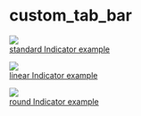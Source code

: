 # custom_tab_bar

![](https://raw.githubusercontent.com/lazyee/ImageHosting/master/img/standard.gif)  
[standard Indicator example](./example/standard_tab_bar_page.dart)

![](https://raw.githubusercontent.com/lazyee/ImageHosting/master/img/linear.gif)  
[linear Indicator example](./example/standard_tab_bar_page.dart)


![](https://raw.githubusercontent.com/lazyee/ImageHosting/master/img/round.gif)  
[round Indicator example](./example/standard_tab_bar_page.dart)

